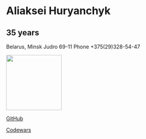 # **Aliaksei Huryanchyk**

## 35 years

Belarus, Minsk Judro 69-11
Phone +375(29)328-54-47

<img src="https://sun9-55.userapi.com/c621620/v621620335/529a4/Q1_c3b2LT-k.jpg" width=150 height=150 />

[GitHub](https://github.com/Guru13) 

[Codewars](https://www.codewars.com/users/Guru13)